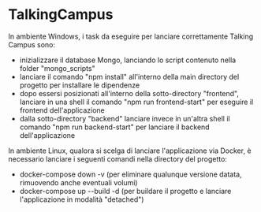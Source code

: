 # TalkingCampus

In ambiente Windows, i task da eseguire per lanciare correttamente Talking Campus sono:
- inizializzare il database Mongo, lanciando lo script contenuto nella folder "mongo_scripts"
- lanciare il comando "npm install" all'interno della main directory del progetto per installare le dipendenze
- dopo essersi posizionati all'interno della sotto-directory "frontend", lanciare in una shell il comando "npm run frontend-start" per eseguire il frontend dell'applicazione
- dalla sotto-directory "backend" lanciare invece in un'altra shell il comando "npm run backend-start" per lanciare il backend dell'applicazione 

In ambiente Linux, qualora si scelga di lanciare l'applicazione via Docker, è necessario lanciare i seguenti comandi nella directory del progetto:
- docker-compose down -v (per eliminare qualunque versione datata, rimuovendo anche eventuali volumi)
- docker-compose up --build -d (per buildare il progetto e lanciare l'applicazione in modalità "detached")
